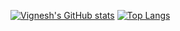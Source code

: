[![Vignesh's GitHub stats](https://github-readme-stats.vercel.app/api?username=vigneshd332)](https://github.com/anuraghazra/github-readme-stats)
[![Top Langs](https://github-readme-stats.vercel.app/api/top-langs/?username=vigneshd332&layout=compact)](https://github.com/anuraghazra/github-readme-stats)
